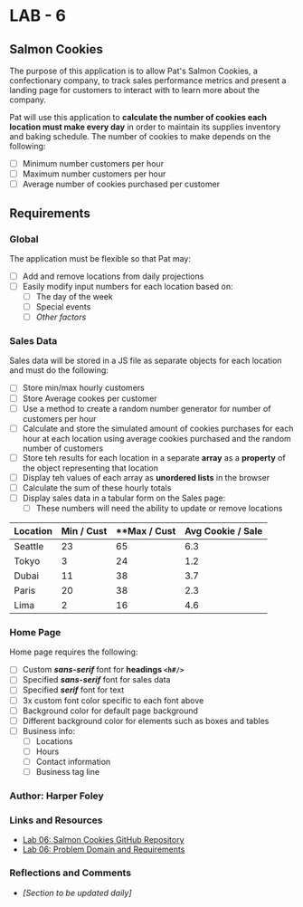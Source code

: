 # LAB - 6

## Salmon Cookies

The purpose of this application is to allow Pat's Salmon Cookies, a confectionary company, to track sales performance metrics and present a landing page for customers to interact with to learn more about the company.

Pat will use this application to **calculate the number of cookies each location must make every day** in order to maintain its supplies inventory and baking schedule.
The number of cookies to make depends on the following:

- [ ] Minimum number customers per hour
- [ ] Maximum number customers per hour
- [ ] Average number of cookies purchased per customer

## Requirements

### Global
The application must be flexible so that Pat may:

  - [ ] Add and remove locations from daily projections
  - [ ] Easily modify input numbers for each location based on:
    - [ ] The day of the week
    - [ ] Special events
    - [ ] *Other factors*

### Sales Data

Sales data will be stored in a JS file as separate objects for each location and must do the following:

  - [ ] Store min/max hourly customers
  - [ ] Store Average cookes per customer
  - [ ] Use a method to create a random number generator for number of customers per hour
  - [ ] Calculate and store the simulated amount of cookies purchases for each hour at each location using average cookies purchased and the random number of customers
  - [ ] Store teh results for each location in a separate **array** as a **property** of the object representing that location
  - [ ] Display teh values of each array as **unordered lists** in the browser
  - [ ] Calculate the sum of these hourly totals
  - [ ] Display sales data in a tabular form on the Sales page:
    - [ ] These numbers will need the ability to update or remove locations

  | **Location** | **Min / Cust** | **Max / Cust | **Avg Cookie / Sale** |
  | --- | --- | --- | --- |
  | Seattle | 23 | 65 | 6.3 |
  | Tokyo | 3 | 24 | 1.2 |
  | Dubai | 11 | 38 | 3.7 |
  | Paris | 20 | 38 | 2.3 |
  | Lima | 2 | 16 | 4.6 |
    
### Home Page
  
  Home page requires the following:
  
   - [ ] Custom ***sans-serif*** font for  **headings `<h#/>`**
   - [ ] Specified ***sans-serif*** font for sales data
   - [ ] Specified ***serif*** font for text
   - [ ] 3x custom font color specific to each font above
   - [ ] Background color for default page background
   - [ ] Different background color for elements such as boxes and tables
   - [ ] Business info:
       - [ ] Locations
       - [ ] Hours
       - [ ] Contact information
       - [ ] Business tag line
      
### Author: Harper Foley

### Links and Resources

* [Lab 06: Salmon Cookies GitHub Repository](https://github.com/hfoley2013/cookie-stand/)
* [Lab 06: Problem Domain and Requirements](https://codefellows.github.io/code-201-guide/curriculum/class-06/lab/)

### Reflections and Comments

* *[Section to be updated daily]*
